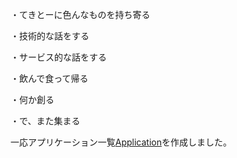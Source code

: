 ・てきとーに色んなものを持ち寄る

・技術的な話をする

・サービス的な話をする

・飲んで食って帰る

・何か創る

・で、また集まる


一応アプリケーション一覧[Application](Application.md)を作成しました。